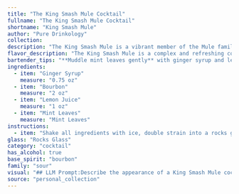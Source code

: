 ```yaml
---
title: "The King Smash Mule Cocktail"
fullname: "The King Smash Mule Cocktail"
shortname: "King Smash Mule"
author: "Pure Drinkology"
collection:
description: "The King Smash Mule is a vibrant member of the Mule family, a modern twist on the classic Moscow Mule. This refreshing cocktail blends the spicy kick of ginger syrup with the smooth warmth of bourbon, balanced by tart lemon juice and the aromatic freshness of mint. "
flavor_description: "The King Smash Mule is a complex and refreshing cocktail. The ginger syrup provides a spicy kick, while the bourbon adds warmth and a touch of sweetness.  Lemon juice brings a bright acidity that balances the flavors, and the mint leaves offer a cool, herbaceous note.  Expect a smooth, well-rounded experience that's both invigorating and satisfying. "
bartender_tips: "**Muddle mint leaves gently** with ginger syrup and lemon juice, don't crush them. This releases the mint's aroma without bitterness. **Use a good quality bourbon**, as it's the star of the show. **Don't over-shake** the cocktail, as it will dilute the flavors. **Top with a splash of club soda** just before serving, keeping the fizz alive. **Garnish with a fresh mint sprig** for a beautiful and fragrant finish. "
ingredients:
  - item: "Ginger Syrup"
    measure: "0.75 oz"
  - item: "Bourbon"
    measure: "2 oz"
  - item: "Lemon Juice"
    measure: "1 oz"
  - item: "Mint Leaves"
    measure: "Mint Leaves"
instructions:
  - item: "Shake all ingredients with ice, double strain into a rocks glass with crushed ice."
glass: "Rocks Glass"
category: "cocktail"
has_alcohol: true
base_spirit: "bourbon"
family: "sour"
visual: "## LLM Prompt:Describe the appearance of a King Smash Mule cocktail. It's a refreshing mix of **ginger syrup**, **bourbon**, **lemon juice**, and **mint leaves**, served in a copper mug. Consider the following:* **Color:** What color is the cocktail? Is it clear, cloudy, or a specific shade? How does the color change depending on the amount of each ingredient? * **Texture:** Is the cocktail clear or cloudy? How does the ice affect the appearance? Are there any visible particles, like mint leaves?* **Garnish:** What garnishes are typically used? How do they enhance the visual appeal?* **Glassware:**  How does the copper mug affect the overall appearance? * **Overall Impression:**  What overall feeling or mood does the cocktail evoke? Is it elegant, rustic, or refreshing? Please be descriptive and creative in your response. You can use evocative language to paint a picture for the reader. "
source: "personal_collection"
---
```


